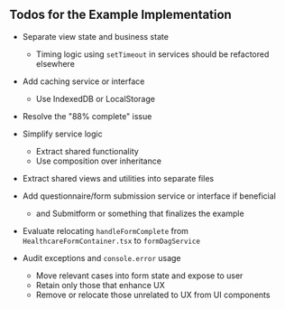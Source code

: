 ## Todos for the Example Implementation

- Separate view state and business state
  - Timing logic using `setTimeout` in services should be refactored elsewhere

- Add caching service or interface
  - Use IndexedDB or LocalStorage

- Resolve the "88% complete" issue

- Simplify service logic
  - Extract shared functionality
  - Use composition over inheritance

- Extract shared views and utilities into separate files

- Add questionnaire/form submission service or interface if beneficial
  - and Submitform or something that finalizes the example

- Evaluate relocating `handleFormComplete` from `HealthcareFormContainer.tsx` to `formDagService`

- Audit exceptions and `console.error` usage
  - Move relevant cases into form state and expose to user
  - Retain only those that enhance UX
  - Remove or relocate those unrelated to UX from UI components
